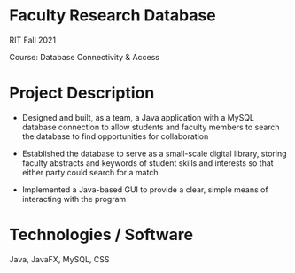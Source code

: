 # Faculty Research Database

RIT Fall 2021

Course: Database Connectivity & Access

# Project Description

- Designed and built, as a team, a Java application with a MySQL database connection to allow students and faculty members to search the database to find opportunities for collaboration

- Established the database to serve as a small-scale digital library, storing faculty abstracts and keywords of student skills and interests so that either party could search for a match

- Implemented a Java-based GUI to provide a clear, simple means of interacting with the program

# Technologies / Software

Java, JavaFX, MySQL, CSS
